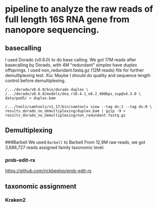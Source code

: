 # pipeline to analyze the raw reads of full length 16S RNA gene from nanopore sequencing.
## basecalling
I used Dorado (v0.6.0) to do base calling.
We got 17M reads after basecalling by Dorado, with 4M “redundant” simplex have duplex offsprings. I used non_redundant.fastq.gz (12M reads) file for further demultiplexing test. 
Xiu: Maybe I should do quality and sequence length control before demultiplexing.
```
/.../dorado/v0.6.0/bin/dorado duplex \
/.../dorado/v0.6.0/models/dna_r10.4.1_e8.2_400bps_sup@v4.3.0 \
data/pod5/ > duplex.bam

/.../tools/samtools/v1.17/bin/samtools view --tag dx:1 --tag dx:0 \
results_dorado_no_demultiplexing/duplex.bam | gzip -9 > results_dorado_no_demultiplexing/non_redundant.fastq.gz
```
## Demultiplexing
###Barbell
We used `Barbell` to Barbell
From 12,9M raw reads, we got 3,686,727 reads assigned family taxonomic level.

### prob-edit-rs
https://github.com/rickbeeloo/prob-edit-rs

## taxonomic assignment
### Kraken2
